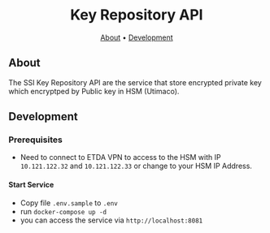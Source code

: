 
<h1 align="center">
    Key Repository API
</h1>

<p align="center">
  <a href="#about">About</a> •
  <a href="#development">Development</a> 
</p>

## About

The SSI Key Repository API are the service that store encrypted private key which encryptped by Public key in HSM (Utimaco). 

## Development

### Prerequisites

- Need to connect to ETDA VPN to access to the HSM with IP `10.121.122.32` and `10.121.122.33` or change to your HSM IP Address.

#### Start Service
- Copy file `.env.sample` to `.env`
- run `docker-compose up -d`
- you can access the service via `http://localhost:8081`


